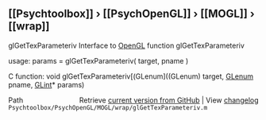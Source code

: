 ## [[Psychtoolbox]] &#8250; [[PsychOpenGL]] &#8250; [[MOGL]] &#8250; [[wrap]]

glGetTexParameteriv  Interface to [OpenGL](OpenGL) function glGetTexParameteriv  
  
usage:  params = glGetTexParameteriv( target, pname )  
  
C function:  void glGetTexParameteriv[(GLenum]((GLenum) target, [GLenum](GLenum) pname, [GLint](GLint)\* params)  




<div class="code_header" style="text-align:right;">
  <span style="float:left;">Path&nbsp;&nbsp;</span> <span class="counter">Retrieve <a href=
  "https://raw.github.com/Psychtoolbox-3/Psychtoolbox-3/beta/Psychtoolbox/PsychOpenGL/MOGL/wrap/glGetTexParameteriv.m">current version from GitHub</a> | View <a href=
  "https://github.com/Psychtoolbox-3/Psychtoolbox-3/commits/beta/Psychtoolbox/PsychOpenGL/MOGL/wrap/glGetTexParameteriv.m">changelog</a></span>
</div>
<div class="code">
  <code>Psychtoolbox/PsychOpenGL/MOGL/wrap/glGetTexParameteriv.m</code>
</div>

